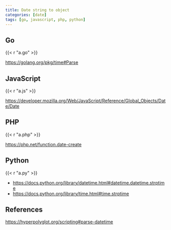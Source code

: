 ```yaml
---
title: Date string to object
categories: [date]
tags: [go, javascript, php, python]
---
```


## Go

{{< r "a.go" >}}

<https://golang.org/pkg/time#Parse>

## JavaScript

{{< r "a.js" >}}

<https://developer.mozilla.org/Web/JavaScript/Reference/Global_Objects/Date/Date>

## PHP

{{< r "a.php" >}}

<https://php.net/function.date-create>

## Python

{{< r "a.py" >}}

- <https://docs.python.org/library/datetime.html#datetime.datetime.strptime>
- <https://docs.python.org/library/time.html#time.strptime>

## References

<https://hyperpolyglot.org/scripting#parse-datetime>
